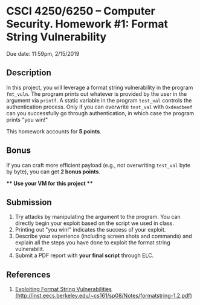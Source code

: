 # **CSCI 4250/6250 – Computer Security. Homework #1: Format String Vulnerability**

Due date: 11:59pm, 2/15/2019

## **Description**

In this project, you will leverage a format string vulnerability in the program `fmt_vuln`. The program prints out whatever is provided by the user in the argument via `printf`. A static variable in the program `test_val` controls the authentication process. Only if you can overwrite `test_val` with `0xdeadbeef` can you successfully go through authentication, in which case the program prints "you win!"

This homework accounts for **5 points**.

## **Bonus**

If you can craft more efficient payload (e.g., not overwriting `test_val` byte by byte), you can get **2 bonus points**.

**\*\* Use your VM for this project \*\***

## Submission

1. Try attacks by manipulating the argument to the program. You can directly begin your exploit based on the script we used in class.
2. Printing out "you win!" indicates the success of your exploit.
3. Describe your experience (including screen shots and commands) and explain all the steps you have done to exploit the format string vulnerabilit.
4. Submit a PDF report with **your final script** through ELC.

## References

1. [Exploiting Format String Vulnerabilities (http://inst.eecs.berkeley.edu/~cs161/sp08/Notes/formatstring-1.2.pdf)](http://inst.eecs.berkeley.edu/~cs161/sp08/Notes/formatstring-1.2.pdf)



